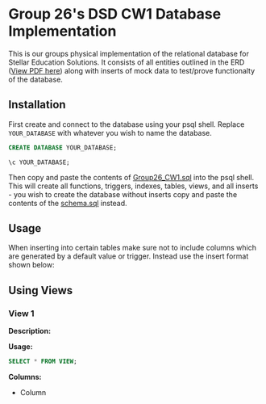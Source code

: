 # Group 26's DSD CW1 Database Implementation
This is our groups physical implementation of the relational database for Stellar Education Solutions. It consists of all entities outlined in the ERD 
([View PDF here](https://drive.google.com/file/d/1nB0oTYydLEmE2_XtO4u9A2eawc3cBWs-/view?usp=drive_link)) 
along with inserts of mock data to test/prove functionalty of the database.

## Installation
First create and connect to the database using your psql shell. Replace `YOUR_DATABASE` with whatever you wish to name the database.

```sql
CREATE DATABASE YOUR_DATABASE;
```

```
\c YOUR_DATABASE;
```

Then copy and paste the contents of [Group26_CW1.sql](/Group26_CW1.sql) into the psql shell. This will create all functions, triggers, indexes, tables, views, 
and all inserts - you wish to create the database without inserts copy and paste the contents of the [schema.sql](/schema.sql) instead.

## Usage
When inserting into certain tables make sure not to include columns which are generated by a default value or trigger. Instead use the insert format shown below:

## Using Views

### View 1

**Description:** 

**Usage:** 
```sql
SELECT * FROM VIEW;
```

**Columns:**
- Column